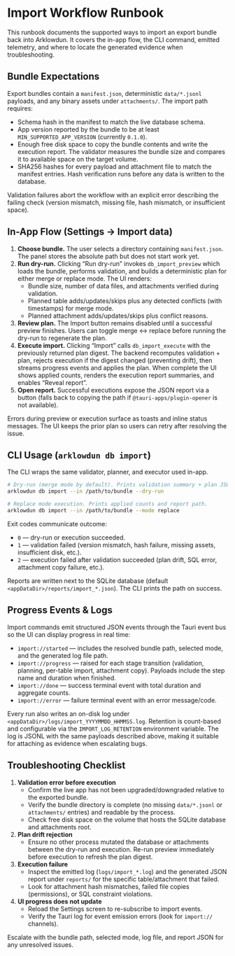 # Import Workflow Runbook

This runbook documents the supported ways to import an export bundle back into
Arklowdun. It covers the in-app flow, the CLI command, emitted telemetry, and
where to locate the generated evidence when troubleshooting.

## Bundle Expectations

Export bundles contain a `manifest.json`, deterministic `data/*.jsonl` payloads,
and any binary assets under `attachments/`. The import path requires:

- Schema hash in the manifest to match the live database schema.
- App version reported by the bundle to be at least
  `MIN_SUPPORTED_APP_VERSION` (currently `0.1.0`).
- Enough free disk space to copy the bundle contents and write the execution
  report. The validator measures the bundle size and compares it to available
  space on the target volume.
- SHA256 hashes for every payload and attachment file to match the manifest
  entries. Hash verification runs before any data is written to the database.

Validation failures abort the workflow with an explicit error describing the
failing check (version mismatch, missing file, hash mismatch, or insufficient
space).

## In-App Flow (Settings → Import data)

1. **Choose bundle.** The user selects a directory containing `manifest.json`.
   The panel stores the absolute path but does not start work yet.
2. **Run dry-run.** Clicking “Run dry-run” invokes `db_import_preview` which
   loads the bundle, performs validation, and builds a deterministic plan for
   either merge or replace mode. The UI renders:
   - Bundle size, number of data files, and attachments verified during
     validation.
   - Planned table adds/updates/skips plus any detected conflicts (with
     timestamps) for merge mode.
   - Planned attachment adds/updates/skips plus conflict reasons.
3. **Review plan.** The Import button remains disabled until a successful
   preview finishes. Users can toggle merge ↔ replace before running the dry-run
   to regenerate the plan.
4. **Execute import.** Clicking “Import” calls `db_import_execute` with the
   previously returned plan digest. The backend recomputes validation + plan,
   rejects execution if the digest changed (preventing drift), then streams
   progress events and applies the plan. When complete the UI shows applied
   counts, renders the execution report summaries, and enables “Reveal report”.
5. **Open report.** Successful executions expose the JSON report via a button
   (falls back to copying the path if `@tauri-apps/plugin-opener` is not
   available).

Errors during preview or execution surface as toasts and inline status messages.
The UI keeps the prior plan so users can retry after resolving the issue.

## CLI Usage (`arklowdun db import`)

The CLI wraps the same validator, planner, and executor used in-app.

```bash
# Dry-run (merge mode by default). Prints validation summary + plan JSON.
arklowdun db import --in /path/to/bundle --dry-run

# Replace mode execution. Prints applied counts and report path.
arklowdun db import --in /path/to/bundle --mode replace
```

Exit codes communicate outcome:

- `0` — dry-run or execution succeeded.
- `1` — validation failed (version mismatch, hash failure, missing assets,
  insufficient disk, etc.).
- `2` — execution failed after validation succeeded (plan drift, SQL error,
  attachment copy failure, etc.).

Reports are written next to the SQLite database (default
`<appDataDir>/reports/import_*.json`). The CLI prints the path on success.

## Progress Events & Logs

Import commands emit structured JSON events through the Tauri event bus so the
UI can display progress in real time:

- `import://started` — includes the resolved bundle path, selected mode, and the
  generated log file path.
- `import://progress` — raised for each stage transition (validation, planning,
  per-table import, attachment copy). Payloads include the step name and
  duration when finished.
- `import://done` — success terminal event with total duration and aggregate
  counts.
- `import://error` — failure terminal event with an error message/code.

Every run also writes an on-disk log under
`<appDataDir>/logs/import_YYYYMMDD_HHMMSS.log`. Retention is count-based and
configurable via the `IMPORT_LOG_RETENTION` environment variable. The log is
JSONL with the same payloads described above, making it suitable for attaching
as evidence when escalating bugs.

## Troubleshooting Checklist

1. **Validation error before execution**
   - Confirm the live app has not been upgraded/downgraded relative to the
     exported bundle.
   - Verify the bundle directory is complete (no missing `data/*.jsonl` or
     `attachments/` entries) and readable by the process.
   - Check free disk space on the volume that hosts the SQLite database and
     attachments root.
2. **Plan drift rejection**
   - Ensure no other process mutated the database or attachments between the
     dry-run and execution. Re-run preview immediately before execution to
     refresh the plan digest.
3. **Execution failure**
   - Inspect the emitted log (`logs/import_*.log`) and the generated JSON report
     under `reports/` for the specific table/attachment that failed.
   - Look for attachment hash mismatches, failed file copies (permissions), or
     SQL constraint violations.
4. **UI progress does not update**
   - Reload the Settings screen to re-subscribe to import events.
   - Verify the Tauri log for event emission errors (look for
     `import://` channels).

Escalate with the bundle path, selected mode, log file, and report JSON for any
unresolved issues.
